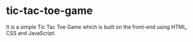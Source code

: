 # tic-tac-toe-game
 It is a simple Tic Tac Toe Game which is built on the front-end using HTML, CSS and JavaScript.
